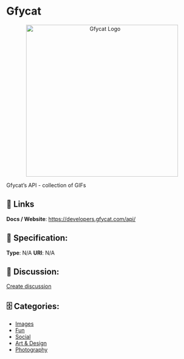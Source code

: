 # Gfycat
<p align="center">
    <img width="400" src="https://raw.githubusercontent.com/apis-list/apis-list/main/apis/gfycat/logo_256x256.png" alt="Gfycat Logo"/>
</p>

Gfycat’s API - collection of GIFs

##  🔗 Links
**Docs / Website**: https://developers.gfycat.com/api/

## 🧬 Specification:
**Type**: N/A
**URI**: N/A

## 💬 Discussion:
[Create discussion](https://github.com/apis-list/apis-list/discussions/new)

## 🗄️ Categories:
- [Images](https://github.com/apis-list/apis-list#images)
- [Fun](https://github.com/apis-list/apis-list#fun)
- [Social](https://github.com/apis-list/apis-list#social)
- [Art & Design](https://github.com/apis-list/apis-list#art--design)
- [Photography](https://github.com/apis-list/apis-list#photography)



